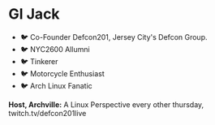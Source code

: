 GI Jack
========
- 🐦 Co-Founder Defcon201, Jersey City's Defcon Group.
- 🐦 NYC2600 Allumni
- 🐦 Tinkerer
- 🐦 Motorcycle Enthusiast
- 🐦 Arch Linux Fanatic

**Host, Archville:** A Linux Perspective every other thursday, twitch.tv/defcon201live


<!--
**GIJack/GIJack** is a ✨ _special_ ✨ repository because its `README.md` (this file) appears on your GitHub profile.

Here are some ideas to get you started:

- 🔭 I’m currently working on ...
- 🌱 I’m currently learning ...
- 👯 I’m looking to collaborate on ...
- 🤔 I’m looking for help with ...
- 💬 Ask me about ...
- 📫 How to reach me: ...
- 😄 Pronouns: ...
- ⚡ Fun fact: ...
-->
